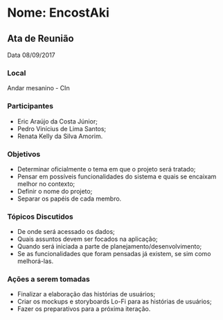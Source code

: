 <h1>Nome: EncostAki</h1>
<h2>Ata de Reunião</h2>
Data 08/09/2017

<h3>Local</h3>

Andar mesanino - CIn

<h3>Participantes</h3>
<ul>
<li>Eric Araújo da Costa Júnior;</li>

<li>Pedro Vinícius de Lima Santos;</li>

<li>Renata Kelly da Silva Amorim.</li>
</ul>
<h3>Objetivos</h3>
<ul>
<li>Determinar oficialmente o tema em que o projeto será tratado;</li>
<li>Pensar em possíveis funcionalidades do sistema e quais se encaixam melhor no contexto;</li>
<li>Definir o nome do projeto;</li>
<li>Separar os papéis de cada membro.</li>
</ul>
<h3>Tópicos Discutidos</h3>
<ul>
<li>De onde será acessado os dados;</li>
<li>Quais assuntos devem ser focados na aplicação;</li>
<li>Quando será iniciada a parte de planejamento/desenvolvimento;</li>
<li>Se as funcionalidades que foram pensadas já existem, se sim como melhorá-las.</li>
</ul>
<h3>Ações a serem tomadas</h3>
<ul>
<li>Finalizar a elaboração das histórias de usuários;</li>
<li>Criar os mockups e storyboards Lo-Fi para as histórias de usuários;</li>
<li>Fazer os preparativos para a próxima iteração.</li>
</ul>



